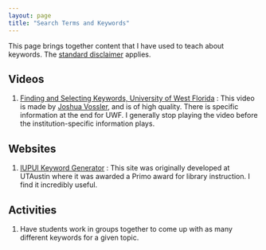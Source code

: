 ```yaml
---
layout: page
title: "Search Terms and Keywords"
---
```

This page brings together content that I have used to teach about keywords. The [standard disclaimer](/disclaimer.html) applies.

Videos
---
1. [Finding and Selecting Keywords, University of West Florida](https://video.lib.uwf.edu/video_player/play.php?ok&width=1440&height=699&security=unrestricted&res=720&course=research_tutorials&video=selecting_and_using_keywords)
: This video is made by [Joshua Vossler](http://joshuavossler.com/), and is of high quality. There is specific information at the end for UWF. I generally stop playing the video before the institution-specific information plays.


Websites
---
1. [IUPUI Keyword Generator](http://ulib.iupui.edu/keywords/)
: This site was originally developed at UTAustin where it was awarded a Primo award for library instruction. I find it incredibly useful.

Activities
---
1. Have students work in groups together to come up with as many different keywords for a given topic.